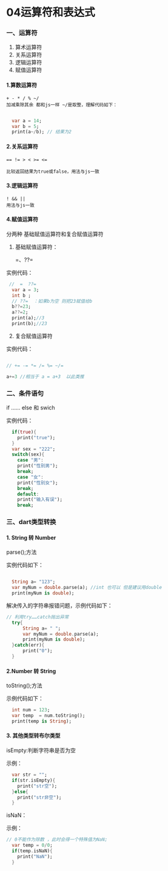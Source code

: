 # 04运算符和表达式
### 一、运算符
1. 算术运算符
2. 关系运算符
3. 逻辑运算符
4. 赋值运算符

#### 1.算数运算符

    + - * / % ~/
    加减乘除其余 都和js一样 ~/是取整，理解代码如下：

``` dart

  var a = 14;
  var b = 5;
  print(a~/b); // 结果为2

```

#### 2.关系运算符

    == != > < >= <=

    比较返回结果为true或false，用法与js一致

#### 3.逻辑运算符

    ! && || 
    用法与js一致


#### 4.赋值运算符

分两种 基础赋值运算符和复合赋值运算符

1. 基础赋值运算符： 
    
    =、??=

实例代码：

``` dart
 //  =  ??= 
  var a = 3;
  int b ;
  // ??=  ：如果b为空 则把23赋值给b
  b??=23;
  a??=2;
  print(a);//3
  print(b);//23

```

2. 复合赋值运算符

实例代码：

``` dart

// += -= *= /= %= ~/=

a+=3 //相当于 a = a+3  以此类推

```

### 二、条件语句

if …… else 和 swich

实例代码：

``` dart
  if(true){
    print("true");
  }
  var sex = "222";
  switch(sex){
    case "男":
    print("性别男");
    break;
    case "女":
    print("性别女");
    break;
    default:
    print("输入有误");
    break;
```

### 三、dart类型转换

#### 1. String 转 Number

parse();方法

实例代码如下：

``` dart 

  String a= "123";
  var myNum = double.parse(a); //int 也可以 但是建议用double
  print(myNum is double);

```

解决传入的字符串报错问题，示例代码如下：

``` dart 
// 利用try……catch抛出异常
  try{
      String a= " ";
      var myNum = double.parse(a);
      print(myNum is double);
  }catch(err){
      print("0");
  }

```

#### 2.Number 转 String

toString();方法

示例代码如下：
``` dart
  int num = 123;
  var temp  = num.toString();
  print(temp is String);
```

#### 3. 其他类型转布尔类型

isEmpty:判断字符串是否为空

示例：
``` dart
  var str = "";
  if(str.isEmpty){
    print("str空");
  }else{
    print("str非空");
  }
```

isNaN：

示例：

``` dart
// 0不能作为除数 ，此时会得一个特殊值为NaN;
  var temp = 0/0;
  if(temp.isNaN){
    print("NaN");
  }

```